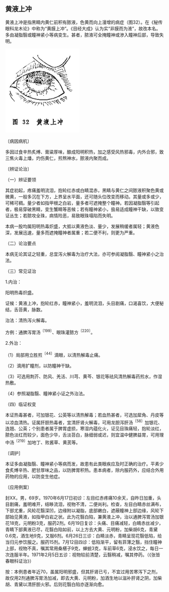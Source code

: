 ## 黄液上冲

黄液上冲是指黑睛内黄仁前积有脓液，色黄而向上漫增的病症（图32）。在《秘传眼科龙木论》中称为“黄膜上冲”。《目经大成》认为实“非膜而为液”，故改本名。多由凝脂翳或瞳神紧小等病变生。甚者，脓液可全掩瞳神或渗入瞳神后部，导致失明。

<img src="img\32.jpg" style="zoom:50%;" />

〔病因病机〕

多因过食辛热炙煿、膏粱厚味，酿成阳明积热，加之感受风热邪毒，内外合邪，致三焦火毒上燔，灼伤黄仁，煎熬神水，脓液内聚而成。

〔辨证论治〕

（一）辨证要领

其症初起，疼痛羞明流泪，抱轮红赤或白睛混赤，黑睛与黄仁之间脓液积聚色黄或微黄，一般多沉在下方，上界呈水平面，还可随头位改变而移动。其量或多或少，可稀可稠。量少者如指甲根之白岩，量多者可遮掩整个瞳神。若因凝脂翳等引起者，极易穿破黑睛，变生蟹睛等恶候；若有瞳神紧小，扱易适成瞳神干缺，以致变证丛生；若脓攻全珠，病情险恶，易致眼珠塌陷而失明。

本病一股均属阳明热毒炽盛，大抵以黄液色淡、量少，发展稍缓者属轻；黄液色深，发展迅速，量多而遮掩瞳神者属重；若二便不利，则更为严重。

（二）论治要点

本病无论其证之轻重，总宜泻火解毒为治疗大法，亦可参阅凝脂翳、瞳神紧小之治法。

（三）常见证治

1.内治：

阳明热毒炽盛。

证候：黄液上冲，抱轮红赤，瞳神紧小，羞明流泪，头目剧痛，口渴喜饮，大便秘结，舌苔黄，脉数。

治法：清热泻火解毒。

方例：通脾泻胃汤<sup>〔199〕</sup>、眼珠灌脓方<sup>〔220〕</sup>。

2.外治：

（1）局部用立胜煎<sup>〔44〕</sup>滴眼，以清热解毒止痛。

（2）滴用扩瞳剂，以防瞳神干缺。

（3）可选用荆芥、防风、羌活、川芎、黄芩、银花等祛风清热解毒药煎水，作湿热敷。

（4）参照凝脂翳、瞳神紧小证之外治法。

（四）临证权变

本证热毒甚者，可加银花、公英等以清热解毒；若血热甚者，可选加犀角、丹皮等以凉血清热。证属肝胆热毒者，宜清肝肾火解毒，可用龙胆泻肝汤<sup>〔58〕</sup>加银花、连翘、公英；个别患者属于脾胃虚损，寒湿内蕴化火，证见目珠痛轻，抱轮淡红，脓色淡红而较少，面色少华，舌淡苔白，脉细弱或迟，则宜温中健脾益胃，可用理中汤<sup>〔219〕</sup>加地丁、败酱草、黄芪等。

〔调护］

本证多由凝脂翳、瞳神紧小等病而发，故患有此类眼疾应及时正确的治疗。平素少食炙煿辛热、肥甘厚味之品，以防脾胃积热。患本病者，除内服药外，应结合外用药物的应用，以防变生他症。

〔应用例案〕

封XX，男，69岁。1970年6月17日初诊：左目红赤疼痛10余天，自昨日加重，头目剧痛，羞明难开，结眵流泪，视物不清，二便尚利。检查，左目白睛赤丝满布，下部尤重，风轮花翳深凹，边缘附以凝脂，底部嫩白，遮蔽瞳神上部边缘，风轮下部始见黄液，如指甲白岩之状。此为花翳白陷，兼黄液上冲，治以通脾泻胃汤加银花18克，元明粉3克，服药2剂。6月19日复诊：头痛、目痛减轻，白睛赤丝减少，青睛下部黄液已尽，花翳白陷如前，以上方去大黄、元明粉，加柴胡6克，青黛0.6克，酒生地9克，又服6剂。6月26日三诊：白睛淡赤，青睛呈现花翳低陷，给当归元参饮服之。服药15剂。7月12目四诊：低陷渐平，留有菲薄之翳，挡住瞳神上部，视物不真，嘱其常用桑椹子9克，蝉蜕3克，车前草6克，浸水饮之，每日一次连服半年。1971年2月5日五诊：视物较前清楚，云翳稍减，嘱其停药。（《张皆春眼科证治》）

按：本例患者年近70，虽属阳明邪盛，但其肝肾已亏，不宜过用苦寒泻下之剂，故仅用2剂通脾泻胃汤加减，即去大黄、元明粉，加酒生地以滋补肝肾之阴，加柴胡、青黛以清肝胆火邪。后则花翳白陷亦逐渐向愈。
